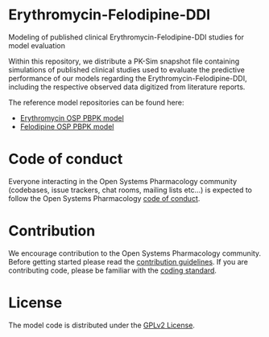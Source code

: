 # Erythromycin-Felodipine-DDI

Modeling of published clinical Erythromycin-Felodipine-DDI studies for model evaluation

Within this repository, we distribute a PK-Sim snapshot file containing simulations of published clinical studies used to evaluate the predictive performance of our models regarding the Erythromycin-Felodipine-DDI, including the respective observed data digitized from literature reports.

The reference model repositories can be found here:
* [Erythromycin OSP PBPK model](https://github.com/Open-Systems-Pharmacology/Erythromycin-Model)
* [Felodipine OSP PBPK model](https://github.com/Open-Systems-Pharmacology/Felodipine-Model)

# Code of conduct
Everyone interacting in the Open Systems Pharmacology community (codebases, issue trackers, chat rooms, mailing lists etc...) is expected to follow the Open Systems Pharmacology [code of conduct](https://github.com/Open-Systems-Pharmacology/Suite/blob/master/CODE_OF_CONDUCT.md#contributor-covenant-code-of-conduct).

# Contribution
We encourage contribution to the Open Systems Pharmacology community. Before getting started please read the [contribution guidelines](https://github.com/Open-Systems-Pharmacology/Suite/blob/master/CONTRIBUTING.md#ways-to-contribute). If you are contributing code, please be familiar with the [coding standard](https://github.com/Open-Systems-Pharmacology/Suite/blob/master/CODING_STANDARDS.md#visual-studio-settings).

# License
The model code is distributed under the [GPLv2 License](https://github.com/Open-Systems-Pharmacology/Suite/blob/develop/LICENSE).
